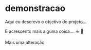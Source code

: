 # demonstracao
Aqui eu descrevo o objetivo do projeto...

E acrescento mais alguma coisa.... :coffee: :pizza:

Mais uma alteração
